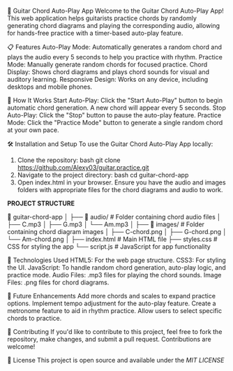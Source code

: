 🎸 Guitar Chord Auto-Play App
Welcome to the Guitar Chord Auto-Play App! This web application helps guitarists practice chords by randomly generating chord diagrams and playing the corresponding audio, allowing for hands-free practice with a timer-based auto-play feature.

📋 Features
Auto-Play Mode: Automatically generates a random chord and plays the audio every 5 seconds to help you practice with rhythm.
Practice Mode: Manually generate random chords for focused practice.
Chord Display: Shows chord diagrams and plays chord sounds for visual and auditory learning.
Responsive Design: Works on any device, including desktops and mobile phones.

🚀 How It Works
Start Auto-Play: Click the "Start Auto-Play" button to begin automatic chord generation. A new chord will appear every 5 seconds.
Stop Auto-Play: Click the "Stop" button to pause the auto-play feature.
Practice Mode: Click the "Practice Mode" button to generate a single random chord at your own pace.

🛠️ Installation and Setup
To use the Guitar Chord Auto-Play App locally:

1. Clone the repository:
bash
 git clone https://github.com/Alexy03/guitar.practice.git
2. Navigate to the project directory:
bash
 cd guitar-chord-app
3. Open index.html in your browser.
Ensure you have the audio and images folders with appropriate files for the chord diagrams and audio to work.

**PROJECT STRUCTURE**

📁 guitar-chord-app
│
├── 📁 audio/            # Folder containing chord audio files
│   ├── C.mp3
│   ├── G.mp3
│   └── Am.mp3
│
├── 📁 images/           # Folder containing chord diagram images
│   ├── C-chord.png
│   ├── G-chord.png
│   └── Am-chord.png
│
├── index.html           # Main HTML file
├── styles.css           # CSS for styling the app
└── script.js            # JavaScript for app functionality


🔧 Technologies Used
HTML5: For the web page structure.
CSS3: For styling the UI.
JavaScript: To handle random chord generation, auto-play logic, and practice mode.
Audio Files: .mp3 files for playing the chord sounds.
Image Files: .png files for chord diagrams.

🎯 Future Enhancements
Add more chords and scales to expand practice options.
Implement tempo adjustment for the auto-play feature.
Create a metronome feature to aid in rhythm practice.
Allow users to select specific chords to practice.

🤝 Contributing
If you'd like to contribute to this project, feel free to fork the repository, make changes, and submit a pull request. Contributions are welcome!

📄 License
This project is open source and available under the *MIT LICENSE*
